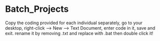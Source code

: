 # Batch_Projects
Copy the coding provided for each individual separately, go to your desktop, right-click --> New --> Text Document, enter code in it, save and exit. rename it by removing .txt and replace with .bat then double click it!
